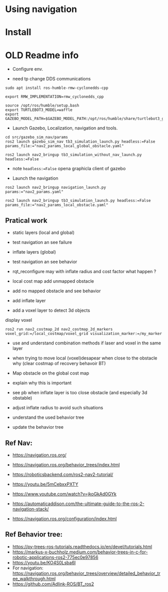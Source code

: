 # Using navigation

# Install 

# OLD Readme info

- Configure env.

- need tp change DDS communications

```
sudo apt install ros-humble-rmw-cyclonedds-cpp
```
```
export RMW_IMPLEMENTATION=rmw_cyclonedds_cpp
```

```
source /opt/ros/humble/setup.bash
export TURTLEBOT3_MODEL=waffle
export GAZEBO_MODEL_PATH=$GAZEBO_MODEL_PATH:/opt/ros/humble/share/turtlebot3_gazebo/models
```

- Launch Gazebo, Localization, navigation and tools.

```
cd src/gazebo_sim_nav/params
ros2 launch gazebo_sim_nav tb3_simulation_launch.py headless:=False params_file:="nav2_params_local_global_obstacle.yaml"
```




```
ros2 launch nav2_bringup tb3_simulation_without_nav_launch.py headless:=False
```
- note `headless:=False` opena graphicla client of gazebo

- Launch the navigation 
```
ros2 launch nav2_bringup navigation_launch.py params:="nav2_params.yaml"
```
```
ros2 launch nav2_bringup tb3_simulation_launch.py headless:=False params_file:="nav2_params_local_obstacle.yaml"
```
## Pratical work
- static layers (local and global)
- test navigation an see failure

- inflate layers (global)
- test navigation an see behavior
- rqt_reconfigure may with inflate radius and cost factor what happen ?


- local cost map add unmapped obstacle
- add no mapped obstacle and see behavior
- add inflate layer
- add a voxel layer to detect 3d objects

display voxel 
```
ros2 run nav2_costmap_2d nav2_costmap_2d_markers voxel_grid:=/local_costmap/voxel_grid visualization_marker:=/my_marker
```
- use and understand combination methods if laser and voxel in the same layer

- when trying to move local (voxel)desapear when close to the obstacle why (clear costmap of recovery behavoir BT)


- Map obstacle on the global cost map
- explain why this is important

- see pb when inflate layer is too close obstacle (and especially 3d obstable)
- adjust inflate radius to avoid such situations


- understand the used behavior tree
- update the behavior tree



## Ref Nav: 
- https://navigation.ros.org/
- https://navigation.ros.org/behavior_trees/index.html
- https://roboticsbackend.com/ros2-nav2-tutorial/
- https://youtu.be/5mCebxxPXTY 
- https://www.youtube.com/watch?v=jkoGkAd0GYk
- https://automaticaddison.com/the-ultimate-guide-to-the-ros-2-navigation-stack/


- https://navigation.ros.org/configuration/index.html


## Ref Behavior tree:
- https://py-trees-ros-tutorials.readthedocs.io/en/devel/tutorials.html
- https://markus-x-buchholz.medium.com/behavior-trees-in-c-for-robotic-applications-ros2-775ec0e97856
-  https://youtu.be/KO4S0Lsba6I 
- For navigation: https://navigation.ros.org/behavior_trees/overview/detailed_behavior_tree_walkthrough.html
- https://github.com/Adlink-ROS/BT_ros2




